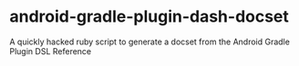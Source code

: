 android-gradle-plugin-dash-docset
=================================

A quickly hacked ruby script to generate a docset from the Android Gradle Plugin DSL Reference
